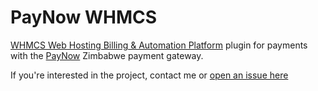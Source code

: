 # PayNow WHMCS
[WHMCS Web Hosting Billing & Automation Platform](https://www.whmcs.com/) plugin for payments with the [PayNow](https://paynow.co.zw) Zimbabwe payment gateway.

If you're interested in the project, contact me or [open an issue here](https://github.com/ihatehandles/paynow-whmcs/issues/new)
